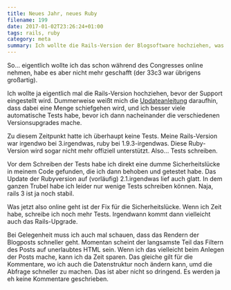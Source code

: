 ```yaml
---
title: Neues Jahr, neues Ruby
filename: 199
date: 2017-01-02T23:26:24+01:00
tags: rails, ruby
category: meta
summary: Ich wollte die Rails-Version der Blogsoftware hochziehen, was war aber von mehreren Hürden begleitet. 
---
```

So… eigentlich wollte ich das schon während des Congresses online nehmen, habe es aber nicht mehr geschafft (der 33c3 war übrigens großartig).

Ich wollte ja eigentlich mal die Rails\-Version hochziehen, bevor der Support eingestellt wird. Dummerweise weißt mich die [Updateanleitung](https://edgeguides.rubyonrails.org/upgrading_ruby_on_rails.html) daraufhin, dass dabei eine Menge schiefgehen wird, und ich besser viele automatische Tests habe, bevor ich dann nacheinander die verschiedenen Versionsupgrades mache.

Zu diesem Zeitpunkt hatte ich überhaupt keine Tests. Meine Rails\-Version war irgendwo bei 3\.irgendwas, ruby bei 1\.9\.3\-irgendwas. Diese Ruby\-Version wird sogar nicht mehr offiziell unterstützt. Also… Tests schreiben.

Vor dem Schreiben der Tests habe ich direkt eine dumme Sicherheitslücke in meinem Code gefunden, die ich dann behoben und getestet habe. Das Update der Rubyversion auf (vorläufig) 2\.1\.irgendwas lief auch glatt. In dem ganzen Trubel habe ich leider nur wenige Tests schreiben können. Naja, rails 3 ist ja noch stabil.

Was jetzt also online geht ist der Fix für die Sicherheitslücke. Wenn ich Zeit habe, schreibe ich noch mehr Tests. Irgendwann kommt dann vielleicht auch das Rails\-Upgrade.

Bei Gelegenheit muss ich auch mal schauen, dass das Rendern der Blogposts schneller geht. Momentan scheint der langsamste Teil das Filtern des Posts auf unerlaubtes HTML sein. Wenn ich das vielleicht beim Anlegen der Posts mache, kann ich da Zeit sparen. Das gleiche gilt für die Kommentare, wo ich auch die Datenstruktur noch ändern kann, umd die Abfrage schneller zu machen. Das ist aber nicht so dringend. Es werden ja eh keine Kommentare geschrieben.
